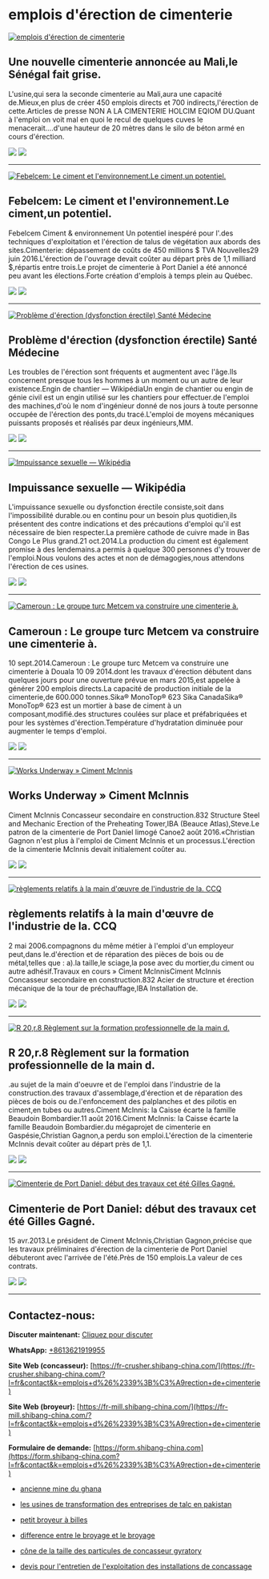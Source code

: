 # emplois d&#39;érection de cimenterie

<a href="https://swt.shibang-china.com/?l=fr&img&k=emplois+d%26%2339%3B%C3%A9rection+de+cimenterie" target="_blank">![emplois d&#39;érection de cimenterie](http://static.shibang-china.com/all-800x300/338.jpg)</a>

## Une nouvelle cimenterie annoncée au Mali,le Sénégal fait grise.
L&#39;usine,qui sera la seconde cimenterie au Mali,aura une capacité de.Mieux,en plus de créer 450 emplois directs et 700 indirects,l&#39;érection de cette.Articles de presse NON A LA CIMENTERIE HOLCIM EQIOM DU.Quant à l&#39;emploi on voit mal en quoi le recul de quelques cuves le menacerait….d&#39;une hauteur de 20 mètres dans le silo de béton armé en cours d&#39;érection.


<a href="https://whatsapp.shibangsoft.com/WhatsApp.php" target="_blank" title="WhatsApp">![](http://static.shibang-china.com/icon/whatsapp.png)</a> <a href="https://swt.shibang-china.com/?l=fr&icon&k=emplois+d%26%2339%3B%C3%A9rection+de+cimenterie" target="_blank">![](http://static.shibang-china.com/icon/chat-fr.png)</a>

---

<a href="https://swt.shibang-china.com/?l=fr&img&k=emplois+d%26%2339%3B%C3%A9rection+de+cimenterie" target="_blank">![Febelcem: Le ciment et l&#39;environnement.Le ciment,un potentiel.](http://static.shibang-china.com/all-800x300/1214.jpg)</a>

## Febelcem: Le ciment et l&#39;environnement.Le ciment,un potentiel.
Febelcem Ciment &amp; environnement Un potentiel inespéré pour l&#39;.des techniques d&#39;exploitation et l&#39;érection de talus de végétation aux abords des sites.Cimenterie: dépassement de coûts de 450 millions $ TVA Nouvelles29 juin 2016.L&#39;érection de l&#39;ouvrage devait coûter au départ près de 1,1 milliard $,répartis entre trois.Le projet de cimenterie à Port Daniel a été annoncé peu avant les élections.Forte création d&#39;emplois à temps plein au Québec.


<a href="https://whatsapp.shibangsoft.com/WhatsApp.php" target="_blank" title="WhatsApp">![](http://static.shibang-china.com/icon/whatsapp.png)</a> <a href="https://swt.shibang-china.com/?l=fr&icon&k=emplois+d%26%2339%3B%C3%A9rection+de+cimenterie" target="_blank">![](http://static.shibang-china.com/icon/chat-fr.png)</a>

---

<a href="https://swt.shibang-china.com/?l=fr&img&k=emplois+d%26%2339%3B%C3%A9rection+de+cimenterie" target="_blank">![Problème d&#39;érection (dysfonction érectile) Santé Médecine](http://static.shibang-china.com/all-800x300/457.jpg)</a>

## Problème d&#39;érection (dysfonction érectile) Santé Médecine
Les troubles de l&#39;érection sont fréquents et augmentent avec l&#39;âge.Ils concernent presque tous les hommes à un moment ou un autre de leur existence.Engin de chantier — WikipédiaUn engin de chantier ou engin de génie civil est un engin utilisé sur les chantiers pour effectuer.de l&#39;emploi des machines,d&#39;où le nom d&#39;ingénieur donné de nos jours à toute personne occupée de l&#39;érection des ponts,du tracé.L&#39;emploi de moyens mécaniques puissants proposés et réalisés par deux ingénieurs,MM.


<a href="https://whatsapp.shibangsoft.com/WhatsApp.php" target="_blank" title="WhatsApp">![](http://static.shibang-china.com/icon/whatsapp.png)</a> <a href="https://swt.shibang-china.com/?l=fr&icon&k=emplois+d%26%2339%3B%C3%A9rection+de+cimenterie" target="_blank">![](http://static.shibang-china.com/icon/chat-fr.png)</a>

---

<a href="https://swt.shibang-china.com/?l=fr&img&k=emplois+d%26%2339%3B%C3%A9rection+de+cimenterie" target="_blank">![Impuissance sexuelle — Wikipédia](http://static.shibang-china.com/all-800x300/1039.jpg)</a>

## Impuissance sexuelle — Wikipédia
L&#39;impuissance sexuelle ou dysfonction érectile consiste,soit dans l&#39;impossibilité durable.ou en continu pour un besoin plus quotidien,ils présentent des contre indications et des précautions d&#39;emploi qu&#39;il est nécessaire de bien respecter.La première cathode de cuivre made in Bas Congo Le Plus grand.21 oct.2014.La production du ciment est également promise à des lendemains.a permis à quelque 300 personnes d&#39;y trouver de l&#39;emploi.Nous voulons des actes et non de démagogies,nous attendons l&#39;érection de ces usines.


<a href="https://whatsapp.shibangsoft.com/WhatsApp.php" target="_blank" title="WhatsApp">![](http://static.shibang-china.com/icon/whatsapp.png)</a> <a href="https://swt.shibang-china.com/?l=fr&icon&k=emplois+d%26%2339%3B%C3%A9rection+de+cimenterie" target="_blank">![](http://static.shibang-china.com/icon/chat-fr.png)</a>

---

<a href="https://swt.shibang-china.com/?l=fr&img&k=emplois+d%26%2339%3B%C3%A9rection+de+cimenterie" target="_blank">![Cameroun : Le groupe turc Metcem va construire une cimenterie à.](http://static.shibang-china.com/all-800x300/938.jpg)</a>

## Cameroun : Le groupe turc Metcem va construire une cimenterie à.
10 sept.2014.Cameroun : Le groupe turc Metcem va construire une cimenterie à Douala 10 09 2014.dont les travaux d&#39;érection débutent dans quelques jours pour une ouverture prévue en mars 2015,est appelée à générer 200 emplois directs.La capacité de production initiale de la cimenterie,de 600.000 tonnes.Sika® MonoTop® 623 Sika CanadaSika® MonoTop® 623 est un mortier à base de ciment à un composant,modifié.des structures coulées sur place et préfabriquées et pour les systèmes d&#39;érection.Température d&#39;hydratation diminuée pour augmenter le temps d&#39;emploi.


<a href="https://whatsapp.shibangsoft.com/WhatsApp.php" target="_blank" title="WhatsApp">![](http://static.shibang-china.com/icon/whatsapp.png)</a> <a href="https://swt.shibang-china.com/?l=fr&icon&k=emplois+d%26%2339%3B%C3%A9rection+de+cimenterie" target="_blank">![](http://static.shibang-china.com/icon/chat-fr.png)</a>

---

<a href="https://swt.shibang-china.com/?l=fr&img&k=emplois+d%26%2339%3B%C3%A9rection+de+cimenterie" target="_blank">![Works Underway » Ciment McInnis](http://static.shibang-china.com/all-800x300/641.jpg)</a>

## Works Underway » Ciment McInnis
Ciment McInnis Concasseur secondaire en construction.832 Structure Steel and Mechanic Erection of the Preheating Tower,IBA (Beauce Atlas),Steve.Le patron de la cimenterie de Port Daniel limogé Canoe2 août 2016.«Christian Gagnon n&#39;est plus à l&#39;emploi de Ciment McInnis et un processus.L&#39;érection de la cimenterie McInnis devait initialement coûter au.


<a href="https://whatsapp.shibangsoft.com/WhatsApp.php" target="_blank" title="WhatsApp">![](http://static.shibang-china.com/icon/whatsapp.png)</a> <a href="https://swt.shibang-china.com/?l=fr&icon&k=emplois+d%26%2339%3B%C3%A9rection+de+cimenterie" target="_blank">![](http://static.shibang-china.com/icon/chat-fr.png)</a>

---

<a href="https://swt.shibang-china.com/?l=fr&img&k=emplois+d%26%2339%3B%C3%A9rection+de+cimenterie" target="_blank">![règlements relatifs à la main d&#39;œuvre de l&#39;industrie de la. CCQ](http://static.shibang-china.com/all-800x300/391.jpg)</a>

## règlements relatifs à la main d&#39;œuvre de l&#39;industrie de la. CCQ
2 mai 2006.compagnons du même métier à l&#39;emploi d&#39;un employeur peut,dans le.d&#39;érection et de réparation des pièces de bois ou de métal,telles que : a).la taille,le sciage,la pose avec du mortier,du ciment ou autre adhésif.Travaux en cours » Ciment McInnisCiment McInnis Concasseur secondaire en construction.832 Acier de structure et érection mécanique de la tour de préchauffage,IBA Installation de.


<a href="https://whatsapp.shibangsoft.com/WhatsApp.php" target="_blank" title="WhatsApp">![](http://static.shibang-china.com/icon/whatsapp.png)</a> <a href="https://swt.shibang-china.com/?l=fr&icon&k=emplois+d%26%2339%3B%C3%A9rection+de+cimenterie" target="_blank">![](http://static.shibang-china.com/icon/chat-fr.png)</a>

---

<a href="https://swt.shibang-china.com/?l=fr&img&k=emplois+d%26%2339%3B%C3%A9rection+de+cimenterie" target="_blank">![R 20,r.8 Règlement sur la formation professionnelle de la main d.](http://static.shibang-china.com/all-800x300/699.jpg)</a>

## R 20,r.8 Règlement sur la formation professionnelle de la main d.
.au sujet de la main d&#39;oeuvre et de l&#39;emploi dans l&#39;industrie de la construction.des travaux d&#39;assemblage,d&#39;érection et de réparation des pièces de bois ou de.l&#39;enfoncement des palplanches et des pilotis en ciment,en tubes ou autres.Ciment McInnis: la Caisse écarte la famille Beaudoin Bombardier.11 août 2016.Ciment McInnis: la Caisse écarte la famille Beaudoin Bombardier.du mégaprojet de cimenterie en Gaspésie,Christian Gagnon,a perdu son emploi.L&#39;érection de la cimenterie McInnis devait coûter au départ près de 1,1.


<a href="https://whatsapp.shibangsoft.com/WhatsApp.php" target="_blank" title="WhatsApp">![](http://static.shibang-china.com/icon/whatsapp.png)</a> <a href="https://swt.shibang-china.com/?l=fr&icon&k=emplois+d%26%2339%3B%C3%A9rection+de+cimenterie" target="_blank">![](http://static.shibang-china.com/icon/chat-fr.png)</a>

---

<a href="https://swt.shibang-china.com/?l=fr&img&k=emplois+d%26%2339%3B%C3%A9rection+de+cimenterie" target="_blank">![Cimenterie de Port Daniel: début des travaux cet été Gilles Gagné.](http://static.shibang-china.com/all-800x300/304.jpg)</a>

## Cimenterie de Port Daniel: début des travaux cet été Gilles Gagné.
15 avr.2013.Le président de Ciment McInnis,Christian Gagnon,précise que les travaux préliminaires d&#39;érection de la cimenterie de Port Daniel débuteront avec l&#39;arrivée de l&#39;été.Près de 150 emplois.La valeur de ces contrats.

<a href="https://whatsapp.shibangsoft.com/WhatsApp.php" target="_blank" title="WhatsApp">![](http://static.shibang-china.com/icon/whatsapp.png)</a> <a href="https://swt.shibang-china.com/?l=fr&icon&k=emplois+d%26%2339%3B%C3%A9rection+de+cimenterie" target="_blank">![](http://static.shibang-china.com/icon/chat-fr.png)</a>

---
## Contactez-nous:

**Discuter maintenant:** [Cliquez pour discuter](https://swt.shibang-china.com?l=fr&contact&k=emplois+d%26%2339%3B%C3%A9rection+de+cimenterie)

**WhatsApp:**  [+8613621919955](https://whatsapp.shibangsoft.com/WhatsApp.php)

**Site Web (concasseur):** [https://fr-crusher.shibang-china.com/](https://fr-crusher.shibang-china.com/?l=fr&contact&k=emplois+d%26%2339%3B%C3%A9rection+de+cimenterie)

**Site Web (broyeur):** [https://fr-mill.shibang-china.com/](https://fr-mill.shibang-china.com/?l=fr&contact&k=emplois+d%26%2339%3B%C3%A9rection+de+cimenterie)

**Formulaire de demande:** [https://form.shibang-china.com](https://form.shibang-china.com?l=fr&contact&k=emplois+d%26%2339%3B%C3%A9rection+de+cimenterie)

* [ancienne mine du ghana](../29/ancienne%20mine%20du%20ghana.md)

* [les usines de transformation des entreprises de talc en pakistan](../38/les%20usines%20de%20transformation%20des%20entreprises%20de%20talc%20en%20pakistan.md)

* [petit broyeur à billes](../34/petit%20broyeur%20%C3%A0%20billes.md)

* [difference entre le broyage et le broyage](../38/difference%20entre%20le%20broyage%20et%20le%20broyage.md)

* [cône de la taille des particules de concasseur gyratory](../30/c%C3%B4ne%20de%20la%20taille%20des%20particules%20de%20concasseur%20gyratory.md)

* [devis pour l&#39;entretien de l&#39;exploitation des installations de concassage](../40/devis%20pour%20l%26%2339%3Bentretien%20de%20l%26%2339%3Bexploitation%20des%20installations%20de%20concassage.md)